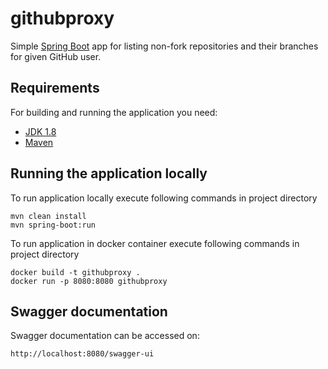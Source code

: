 # githubproxy

Simple [Spring Boot](http://projects.spring.io/spring-boot/) app for listing non-fork repositories and their branches
for given
GitHub user.

## Requirements

For building and running the application you need:

- [JDK 1.8](https://www.oracle.com/java/technologies/javase/javase8-archive-downloads.html)
- [Maven](https://maven.apache.org/)

## Running the application locally

To run application locally execute following commands in project directory

```shell
mvn clean install
mvn spring-boot:run
```

To run application in docker container execute following commands in project directory

```shell
docker build -t githubproxy .
docker run -p 8080:8080 githubproxy
```

## Swagger documentation

Swagger documentation can be accessed on:

```shell
http://localhost:8080/swagger-ui
```
